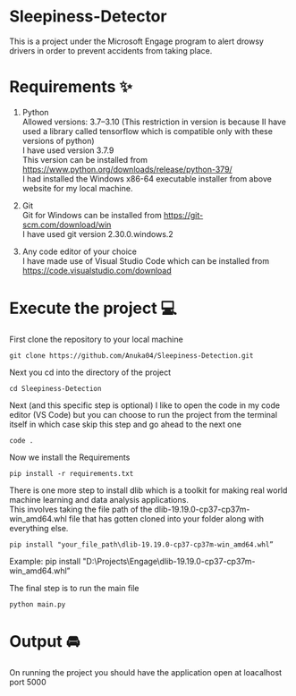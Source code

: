 # Sleepiness-Detector

This is a project under the Microsoft Engage program to alert drowsy drivers in order to prevent accidents from taking place.

# Requirements ✨

1. Python\
   Allowed versions: 3.7–3.10 (This restriction in version is because II have used a library called tensorflow which is compatible only with these versions of python) \
   I have used version 3.7.9\
   This version can be installed from https://www.python.org/downloads/release/python-379/ \
   I had installed the Windows x86-64 executable installer from above website for my local machine.

2. Git\
   Git for Windows can be installed from https://git-scm.com/download/win \
   I have used git version 2.30.0.windows.2

3. Any code editor of your choice\
   I have made use of Visual Studio Code which can be installed from https://code.visualstudio.com/download

# Execute the project 💻

First clone the repository to your local machine

```
git clone https://github.com/Anuka04/Sleepiness-Detection.git
```

Next you cd into the directory of the project

```
cd Sleepiness-Detection
```

Next (and this specific step is optional) I like to open the code in my code editor (VS Code) but you can choose to run the project from the terminal itself in which case skip this step and go ahead to the next one

```
code .
```

Now we install the Requirements

```
pip install -r requirements.txt
```

There is one more step to install dlib which is a toolkit for making real world machine learning and data analysis applications. \
This involves taking the file path of the dlib-19.19.0-cp37-cp37m-win_amd64.whl file that has gotten cloned into your folder along with everything else.

```
pip install "your_file_path\dlib-19.19.0-cp37-cp37m-win_amd64.whl”
```

Example: pip install "D:\Projects\Engage\dlib-19.19.0-cp37-cp37m-win_amd64.whl”

The final step is to run the main file

```
python main.py
```

# Output 🚘

On running the project you should have the application open at loacalhost port 5000
